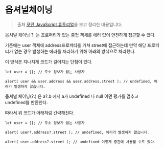 # 옵셔널체이닝

> 출처 [모던 JavaScript 튜토리얼](https://ko.javascript.info/)을 보고 정리한 내용입니다.

옵셔널 체이닝 ?. 는 프로퍼티가 없는 중첩 객체를 에러 없이 안전하게 접근할 수 있다.

기존에는 user 객체에 address프로퍼티를 거쳐 street에 접근하는데 만약 해당 프로퍼티가 없는 경우 발생하는 에러를 처리하기 위해 아래의 방식으로 처리했다.

이 방식은 지나치게 코드가 길어지는 단점이 있다.

```
let user = {}; // 주소 정보가 없는 사용자

alert( user && user.address && user.address.street ); // undefined, 에러가 발생하지 않습니다.
```

옵셔널 체이닝(?.) 은 a?.b 에서 a가 undefined 나 null 이면 평가를 멈추고 undefined를 반환한다.

따라서 위 코드가 아래처럼 간략해진다.

```
let user = {}; // 주소 정보가 없는 사용자

alert( user?.address?.street ); // undefined, 에러가 발생하지 않습니다.

alert( user.address?.street ); // undefined 이렇게 중간에 사용할 수도 있다.
```
